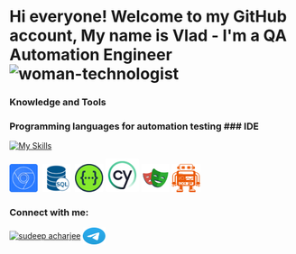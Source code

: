 # Hi everyone! Welcome to my GitHub account, My name is Vlad - I'm a QA Automation Engineer <img src="https://em-content.zobj.net/source/telegram/386/woman-technologist_1f469-200d-1f4bb.webp" alt="woman-technologist" width="40" height="40" />

### Knowledge and Tools

### Programming languages for automation testing                      ### IDE





[![My Skills](https://skillicons.dev/icons?i=postman,html,css,vscode,git,webstorm,&theme=dark&perline=10)](https://skillicons.dev)


<div>
  <img src="https://github.com/vladyslav-kocherhin/Vladyslav-Kocherhin/blob/main/Chrome%20DevTools.png" title="Chrome DevTools" alt="Chrome DevTools" width="50" height="50"/>&nbsp
   <img src="https://github.com/vladyslav-kocherhin/Vladyslav-Kocherhin/blob/main/SQL.png" title="Chrome DevTools" alt="Chrome DevTools" width="50" height="50"/>&nbsp
  <a href="https://swagger.io/" target="blank"><img src="https://github.com/vladyslav-kocherhin/Vladyslav-Kocherhin/blob/main/Swagger-photoaidcom-cropped.png" alt="sudeep acharjee" height="50" width="50" /></a>
  <a href="https://swagger.io/" target="blank"> <img src="https://github.com/vladyslav-kocherhin/Vladyslav-Kocherhin/blob/main/cypress-1.svg" alt="Swagger logo" height="50" width="50" style="background-color: white; padding: 5px; border-radius: 5px;"/></a>
  <a href="https://swagger.io/" target="blank"><img src="https://github.com/vladyslav-kocherhin/Vladyslav-Kocherhin/blob/main/playwright-logo-png_seeklogo-435674.png" alt="sudeep acharjee" height="50" width="50" /></a>
  <a href="https://swagger.io/" target="blank"><img src="https://github.com/vladyslav-kocherhin/Vladyslav-Kocherhin/blob/main/WebdriverIO.png" alt="sudeep acharjee" height="50" width="50" /></a>
</div>
</div>

<h3 align="left">Connect with me:</h3>
<p align="left">
<a href="https://linkedin.com/in/kocherhin/" target="blank"><img align="center" src="https://raw.githubusercontent.com/rahuldkjain/github-profile-readme-generator/master/src/images/icons/Social/linked-in-alt.svg" alt="sudeep acharjee" height="30" width="40" /></a>
<a href="https://t.me/vladyslavk0" target="blank"><img align="center" src="https://github.com/vladyslav-kocherhin/Vladyslav-Kocherhin/blob/main/Telegram_2019_Logo.svg" alt="sudeep acharjee" height="30" width="40" /></a>
</p>

